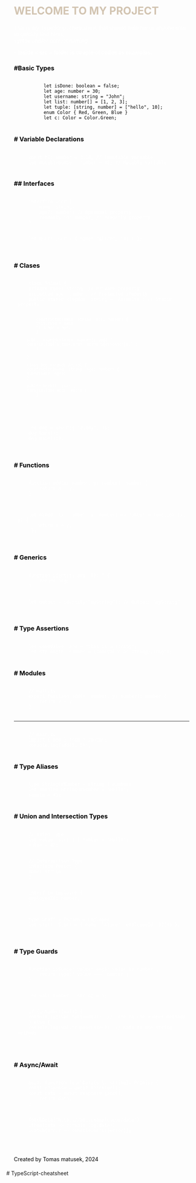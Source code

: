 <!DOCTYPE html>
<html>
<head>

</head>
<body>
<div style="background-color: var(--bg); color: black; padding: 20px;">
  <h1 style='color:#d2c4b1;text-transform:uppercase'>Welcome to My Project</h1>
  <p style='color:white; '>
  This is my TypeScript cheatsheet that should help me or anyone else to quickly find hints, 
  </br>syntax and/or correct naming.</p>

<p style='color:white; font-weight: bold;'>- Inside < src > folder is couple of codes as examples.</p>
<h3 style='color:var(--title)'>#Basic Types</h3>
  <pre style="background-; color: black; padding-left: 50px;">
<code>
    let isDone: boolean = false;
    let age: number = 30;
    let username: string = "John";
    let list: number[] = [1, 2, 3];
    let tuple: [string, number] = ["hello", 10];
    enum Color { Red, Green, Blue }
    let c: Color = Color.Green;
</code>
</pre>

<h3 style='color:var(--title)'># Variable Declarations</h3>
<pre style="background-color: var(--box_color); color: white; padding-left: 10px;">
<code>
    const PI: number = 3.14; // Immutable variable
    let mutableNumber: number = 42; // Mutable variable
</code>
</pre>

<h3 style='color:var(--title)'>## Interfaces</h3>
<pre style="background-color: var(--box_color); color: white; padding-left: 10px;">
<code>
    interface User {
        name: string;
        age?: number; // Optional property
        readonly id: number; // Readonly property
    }
</br>
    let user: User = { name: "Alice", id: 1 };

</code>
</pre>

<h3 style='color:var(--title)'># Clases</h3>
<pre style="background-color: var(--box_color); color: white; padding-left: 10px;">
<code>
    class Animal {
    privare name: string; // Privare property
    protected age: number; // Protected property
    public static kingdom: string = "Animalia"; // Static property

            constructor(name: string, age: number) {
            this.name = name;
            this.age = age;
            }

        public move(distance: number): void {
        console.log(`${this.name} moved ${distance}m.`);
            }

        }

        class Dog extends Animal {
        constructor(name: string, age: number) {
        super(name, age);
        }

        public bark(): void {
        console.log("Woof! Woof!");
            }

        }

</br>
    let dog = new Dog("Buddy", 3);
    dog.bark();
    dog.move(10);

</code>
</pre>

<h3 style='color:var(--title)'># Functions</h3>
<pre style="background-color: var(--box_color); color: white; padding-left: 10px;">
<code>
    function add(x: number, y: number): number {
        return x + y;
    }

</br>
    let myAdd: (x: number, y: number) => number = function (x, y) {
       return x + y;
     };

</code>
</pre>
<h3 style='color:var(--title)'># Generics</h3>
<pre style="background-color: var(--box_color); color: white; padding-left: 10px;">
<code>
    function identity<T>(arg: T): T {
        return arg;
    }
</br>
    let output = identity<string>("myString"); // Output: "myString"

</code>
</pre>
<h3 style='color:var(--title)'># Type Assertions</h3>
<pre style="background-color: var(--box_color); color: white; padding-left: 10px;">
<code>
    let someValue: any = "this is a string";
    let strLength: number = (someValue as string).length;
</code>
</pre>
<h3 style='color:var(--title)'># Modules</h3>
<pre style="background-color: var(--box_color); color: white; padding-left: 10px;">
<code>
    // math.ts
    export function add(x: number, y: number): number {
        return x + y;
    }
</code>
</pre>
<span>

---

</span>
<pre style="background-color: var(--box_color); color: white; padding-left: 10px;">
<code>
    // main.ts
    import { add } from "./math";
    console.log(add(5, 3));
</code>
</pre>
<h3 style='color:var(--title)'># Type Aliases</h3>
<pre style="background-color: var(--box_color); color: white; padding-left: 10px;">
<code>
    type StringOrNumber = string | number;
    let sample: StringOrNumber = "Hello";
    sample = 42;
</code>
</pre>
<h3 style='color:var(--title)'># Union and Intersection Types</h3>
<pre style="background-color: var(--box_color); color: white; padding-left: 10px;">
<code>
    // Union Type
    let value: string | number = "Hello";
    value = 42;
</br>
    // Intersection Type
    interface Person {
    name: string;
    }
</br>
    interface Employee {
    employeeId: number;
    }
</br>
    type Staff = Person & Employee;
    let staff: Staff = { name: "Alice", employeeId: 12345 };

</code>
</pre>
<h3 style='color:var(--title)'># Type Guards</h3>
<pre style="background-color: var(--box_color); color: white; padding-left: 10px;">
<code>
    function isNumber(value: any): value is number {
        return typeof value === "number";
    }
</br>
    let val: number | string = 5;
</br>
    if (isNumber(val)) {
    console.log(val.toFixed(2)); // Safe to use number methods
    } else {
    console.log(val.toUpperCase()); // Safe to use string methods
    }

</code>
</pre>
<h3 style='color:var(--title)'># Async/Await</h3>
<pre style="background-color: var(--box_color); color: white; padding-left: 10px;">
<code >
    async function fetchData(url: string): Promise<any> {
    const response = await fetch(url);
    const data = await response.json();
        return data;
    }
</br>
    fetchData("https://api.example.com/data")
    .then(data => console.log(data))
    .catch(error => console.error(error));

</code>

</pre>
<span style='color:var(--title)'>Created by Tomas matusek, 2024</span>
</div>

</body>
</html>
# TypeScript-cheatsheet
